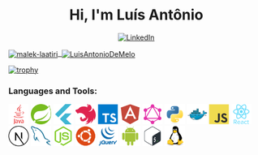 
<h1 align="center">Hi, I'm Luís Antônio</h1>
<p align="center">
<a href="https://www.linkedin.com/in/luisantoniodemelo/">
<img alt="LinkedIn" src="https://img.shields.io/badge/LinkedIN-Luis Antonio-blue?style=flat&logo=linkedin"></a>

<div>
  <a href="https://github.com/LuisAntonioDeMelo">


<img align="center" src="https://github-readme-stats.vercel.app/api?username=LuisAntonioDeMelo&include_all_commits=true&count_private=true&theme=dark" alt="malek-laatiri" />
&nbsp;<img align="center" src="https://github-readme-stats.vercel.app/api/top-langs?username=LuisAntonioDeMelo&layout=compact&show_icons=true&locale=en&theme=dark" alt="LuisAntonioDeMelo" />
</a>
</div>


[![trophy](https://github-profile-trophy.vercel.app/?username=LuisAntonioDeMelo)](https://github.com/LuisAntonioDeMelo/github-profile-trophy)

<!-- <h3 align="left">Connect with me:</h3>
<p align="left">
<a href="http://maleklaatiri.tn/" target="blank"><img align="center" src="https://cdn.jsdelivr.net/npm/simple-icons@3.0.1/icons/dev-dot-to.svg" alt="https://dev.to/wassef911" height="30" width="40" /></a>
<a href="https://www.linkedin.com/in/malek-laatiri-a3515215b/" target="blank"><img align="center" src="https://cdn.jsdelivr.net/npm/simple-icons@3.0.1/icons/linkedin.svg" alt="https://www.linkedin.com/in/malek-laatiri-a3515215b/" height="30" width="40" /></a>
<a href="https://www.facebook.com/malek.laatiri.9/" target="blank"><img align="center" src="https://cdn.jsdelivr.net/npm/simple-icons@3.0.1/icons/facebook.svg" alt="https://www.facebook.com/malek.laatiri.9/" height="30" width="40" /></a>
<a href="https://www.instagram.com/malek.laatiri/" target="blank"><img align="center" src="https://cdn.jsdelivr.net/npm/simple-icons@3.0.1/icons/instagram.svg" alt="https://www.facebook.com/malek.laatiri.9/" height="30" width="40" /></a>
 <a href="https://www.fiverr.com/maleklaatiri" target="blank"><img align="center" src="https://cdn.jsdelivr.net/npm/simple-icons@3.0.1/icons/fiverr.svg" alt="https://www.facebook.com/malek.laatiri.9/" height="30" width="40" /></a>
 <a href="https://stackoverflow.com/users/10554673/malek" target="blank"><img align="center" src="https://cdn.jsdelivr.net/npm/simple-icons@3.0.1/icons/stackoverflow.svg" alt="https://stackoverflow.com/users/10554673/malek" height="30" width="40" /></a> -->

</p>
 
<h3 align="left">Languages and Tools:</h3>
<p align="left">
<img src="https://raw.githubusercontent.com/devicons/devicon/master/icons/java/java-plain-wordmark.svg" alt="java" width="40" height="40"/> 
<img src="https://raw.githubusercontent.com/devicons/devicon/master/icons/spring/spring-original.svg" alt="spring" width="40" height="40"/>
<img src="https://raw.githubusercontent.com/devicons/devicon/master/icons/flutter/flutter-plain.svg" alt="flutter" width="40" height="40"/> 
<img src="https://raw.githubusercontent.com/devicons/devicon/master/icons/nestjs/nestjs-plain.svg" alt="nestjs" width="40" height="40"/> </a>
<img src="https://raw.githubusercontent.com/devicons/devicon/master/icons/typescript/typescript-original.svg" alt="typescript" width="40" height="40"/> </a>
<img src="https://raw.githubusercontent.com/devicons/devicon/master/icons/angularjs/angularjs-plain.svg" alt="angular" width="40" height="40"/> </a>
<img src="https://raw.githubusercontent.com/devicons/devicon/master/icons/graphql/graphql-plain.svg" alt="graphql" width="40" height="40"/> </a>  
<img src="https://raw.githubusercontent.com/devicons/devicon/master/icons/python/python-original.svg" alt="python" width="40" height="40"/> 
<img src="https://raw.githubusercontent.com/devicons/devicon/master/icons/docker/docker-original.svg" alt="docker" width="40" height="40"/>
<img src="https://raw.githubusercontent.com/devicons/devicon/master/icons/javascript/javascript-original.svg" alt="express" width="40" height="40"/> 
<img src="https://raw.githubusercontent.com/devicons/devicon/master/icons/react/react-original-wordmark.svg" alt="express" width="40" height="40"/> 
<img src="https://raw.githubusercontent.com/devicons/devicon/master/icons/nextjs/nextjs-line.svg" alt="nextjs" width="40" height="40"/> 
<img src="https://raw.githubusercontent.com/devicons/devicon/master/icons/mysql/mysql-original.svg" alt="mysql" width="40" height="40"/> 
<img src="https://raw.githubusercontent.com/devicons/devicon/master/icons/nodejs/nodejs-original.svg" alt="nodejs" width="40" height="40"/> 
<img src="https://raw.githubusercontent.com/devicons/devicon/master/icons/ubuntu/ubuntu-plain.svg" alt="ubuntu" width="40" height="40"/>  
<img src="https://raw.githubusercontent.com/devicons/devicon/master/icons/jquery/jquery-plain-wordmark.svg" alt="bootstrap" width="40" height="40"/> 
<img src="https://raw.githubusercontent.com/devicons/devicon/master/icons/android/android-original.svg" alt="android" width="40" height="40"/>  
<img src="https://raw.githubusercontent.com/devicons/devicon/master/icons/bash/bash-original.svg" alt="bash" width="40" height="40"/> 
<img src="https://raw.githubusercontent.com/devicons/devicon/master/icons/linux/linux-original.svg" alt="linux" width="40" height="40"/> 
</p>
